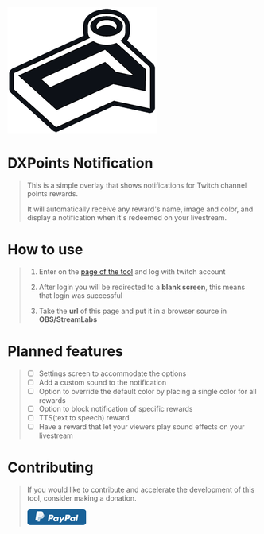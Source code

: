 ![logo]( /DXPN_ReadMe.png )

# DXPoints Notification

> This is a simple overlay that shows notifications for Twitch channel points rewards.
> 
> It will automatically receive any reward's name, image and color, and display a notification when it's redeemed on your livestream.

 

# How to use
> 1. Enter on the [page of the tool](https://dx3006.github.io/DXPN/) and log with twitch account
> 
> 2. After login you will be redirected to a **blank screen**, this means that login was successful
> 
> 3. Take the **url** of this page and put it in a browser source in **OBS/StreamLabs**


# Planned features

> - [ ] Settings screen to accommodate the options
> - [ ] Add a custom sound to the notification
> - [ ] Option to override the default color by placing a single color for all rewards
> - [ ] Option to block notification of specific rewards
> - [ ] TTS(text to speech) reward
> - [ ] Have a reward that let your viewers play sound effects on your livestream

# Contributing
> If you would like to contribute and accelerate the development of this tool, consider making a donation.
> 
> [ ![Paypal]( /paypal_button.png ) ](https://dx3006.github.io/DXPN/)

